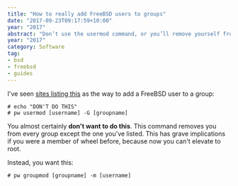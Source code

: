 ```yaml
---
title: "How to really add FreeBSD users to groups"
date: "2017-09-23T09:17:59+10:00"
year: "2017"
abstract: "Don’t use the usermod command, or you’ll remove yourself from every other group!"
year: "2017"
category: Software
tag:
- bsd
- freebsd
- guides
---
```

I've seen [sites listing this] as the way to add a FreeBSD user to a group:

    # echo "DON'T DO THIS"
    # pw usermod [username] -G [groupname]

You almost certainly **don't want to do this**. This command removes you from every group except the one you've listed. This has grave implications if you were a member of wheel before, because now you can't elevate to root.

Instead, you want this:

    # pw groupmod [groupname] -m [username]

[sites listing this]: https://www.cyberciti.biz/faq/freebsd-add-a-user-to-group/

